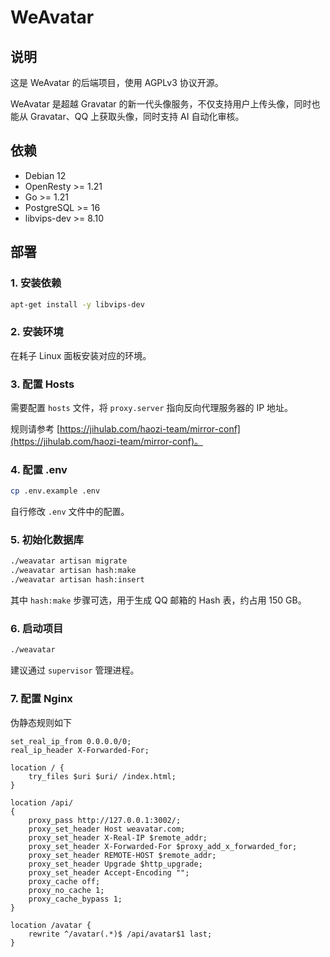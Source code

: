 # WeAvatar

## 说明

这是 WeAvatar 的后端项目，使用 AGPLv3 协议开源。

WeAvatar 是超越 Gravatar 的新一代头像服务，不仅支持用户上传头像，同时也能从 Gravatar、QQ 上获取头像，同时支持 AI 自动化审核。

## 依赖

- Debian 12
- OpenResty >= 1.21
- Go >= 1.21
- PostgreSQL >= 16
- libvips-dev >= 8.10

## 部署

### 1. 安装依赖

```bash
apt-get install -y libvips-dev
```

### 2. 安装环境

在耗子 Linux 面板安装对应的环境。

### 3. 配置 Hosts

需要配置 `hosts` 文件，将 `proxy.server` 指向反向代理服务器的 IP 地址。

规则请参考 [https://jihulab.com/haozi-team/mirror-conf](https://jihulab.com/haozi-team/mirror-conf)。

### 4. 配置 .env

```bash
cp .env.example .env
```

自行修改 `.env` 文件中的配置。

### 5. 初始化数据库

```bash
./weavatar artisan migrate
./weavatar artisan hash:make
./weavatar artisan hash:insert
```

其中 `hash:make` 步骤可选，用于生成 QQ 邮箱的 Hash 表，约占用 150 GB。

### 6. 启动项目

```bash
./weavatar
```

建议通过 `supervisor` 管理进程。

### 7. 配置 Nginx

伪静态规则如下

```nginx
set_real_ip_from 0.0.0.0/0;
real_ip_header X-Forwarded-For;

location / {
    try_files $uri $uri/ /index.html;
}

location /api/
{
    proxy_pass http://127.0.0.1:3002/;
    proxy_set_header Host weavatar.com;
    proxy_set_header X-Real-IP $remote_addr;
    proxy_set_header X-Forwarded-For $proxy_add_x_forwarded_for;
    proxy_set_header REMOTE-HOST $remote_addr;
    proxy_set_header Upgrade $http_upgrade;
    proxy_set_header Accept-Encoding "";
    proxy_cache off;
    proxy_no_cache 1;
    proxy_cache_bypass 1;
}

location /avatar {
    rewrite ^/avatar(.*)$ /api/avatar$1 last;
}
```

